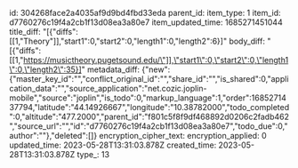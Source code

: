 id: 304268face2a4035af9d9bd4fbd33eda
parent_id: 
item_type: 1
item_id: d7760276c19f4a2cb1f13d08ea3a80e7
item_updated_time: 1685271451044
title_diff: "[{\"diffs\":[[1,\"Theory\"]],\"start1\":0,\"start2\":0,\"length1\":0,\"length2\":6}]"
body_diff: "[{\"diffs\":[[1,\"https://musictheory.pugetsound.edu/\"]],\"start1\":0,\"start2\":0,\"length1\":0,\"length2\":35}]"
metadata_diff: {"new":{"master_key_id":"","conflict_original_id":"","share_id":"","is_shared":0,"application_data":"","source_application":"net.cozic.joplin-mobile","source":"joplin","is_todo":0,"markup_language":1,"order":1685271437794,"latitude":"44.14926667","longitude":"10.38782000","todo_completed":0,"altitude":"477.2000","parent_id":"f801c5f8f9df468892d0206c2fadb462","source_url":"","id":"d7760276c19f4a2cb1f13d08ea3a80e7","todo_due":0,"author":""},"deleted":[]}
encryption_cipher_text: 
encryption_applied: 0
updated_time: 2023-05-28T13:31:03.878Z
created_time: 2023-05-28T13:31:03.878Z
type_: 13